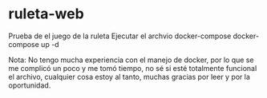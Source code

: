 # ruleta-web
Prueba de el juego de la ruleta
Ejecutar el archvio docker-compose
docker-compose up -d

Nota: No tengo mucha experiencia con el manejo de docker, por lo que se me complicó un poco y me tomó tiempo, no sé si esté totalmente funcional el archivo,
cualquier cosa estoy al tanto, muchas gracias por leer y por la oportunidad.
